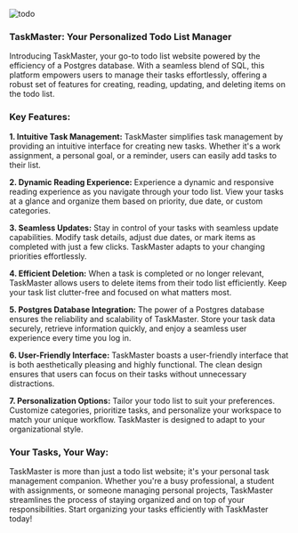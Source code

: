 
![todo](https://github.com/prathap24reddy/todo/assets/136371579/70833d78-62bf-4887-b1c8-50e058926edb)

### TaskMaster: Your Personalized Todo List Manager

Introducing TaskMaster, your go-to todo list website powered by the efficiency of a Postgres database. With a seamless blend of SQL, this platform empowers users to manage their tasks effortlessly, offering a robust set of features for creating, reading, updating, and deleting items on the todo list.

### Key Features:

**1. Intuitive Task Management:**
   TaskMaster simplifies task management by providing an intuitive interface for creating new tasks. Whether it's a work assignment, a personal goal, or a reminder, users can easily add tasks to their list.

**2. Dynamic Reading Experience:**
   Experience a dynamic and responsive reading experience as you navigate through your todo list. View your tasks at a glance and organize them based on priority, due date, or custom categories.

**3. Seamless Updates:**
   Stay in control of your tasks with seamless update capabilities. Modify task details, adjust due dates, or mark items as completed with just a few clicks. TaskMaster adapts to your changing priorities effortlessly.

**4. Efficient Deletion:**
   When a task is completed or no longer relevant, TaskMaster allows users to delete items from their todo list efficiently. Keep your task list clutter-free and focused on what matters most.

**5. Postgres Database Integration:**
   The power of a Postgres database ensures the reliability and scalability of TaskMaster. Store your task data securely, retrieve information quickly, and enjoy a seamless user experience every time you log in.

**6. User-Friendly Interface:**
   TaskMaster boasts a user-friendly interface that is both aesthetically pleasing and highly functional. The clean design ensures that users can focus on their tasks without unnecessary distractions.

**7. Personalization Options:**
   Tailor your todo list to suit your preferences. Customize categories, prioritize tasks, and personalize your workspace to match your unique workflow. TaskMaster is designed to adapt to your organizational style.

### Your Tasks, Your Way:

TaskMaster is more than just a todo list website; it's your personal task management companion. Whether you're a busy professional, a student with assignments, or someone managing personal projects, TaskMaster streamlines the process of staying organized and on top of your responsibilities. Start organizing your tasks efficiently with TaskMaster today!

